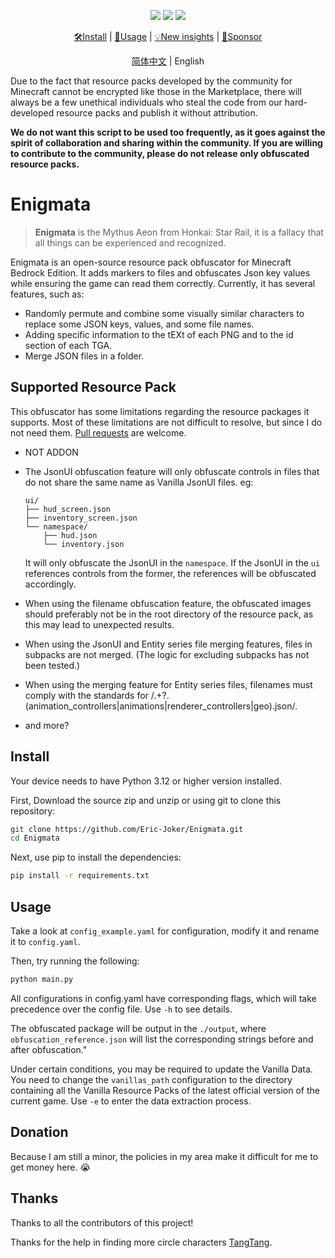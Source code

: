 <div align="center">

[![](https://img.shields.io/github/v/release/Eric-Joker/Enigmata?color=purple)](https://github.com/Eric-Joker/Enigmata/releases)
[![](https://img.shields.io/badge/license-GPLv3-blue)](https://github.com/Eric-Joker/Enigmata/blob/main/LICENSE)
[![](https://img.shields.io/badge/python-3.12-yellow)](https://www.python.org)

[🛠Install](#install) |
[📖Usage](#usage) |
[💡New insights](https://github.com/Eric-Joker/Enigmata/issues) |
[💖Sponsor](#donation)

[简体中文](./docs/README.zh-CN.md) | English

</div>

Due to the fact that resource packs developed by the community for Minecraft cannot be encrypted like those in the Marketplace, there will always be a few unethical individuals who steal the code from our hard-developed resource packs and publish it without attribution.

**We do not want this script to be used too frequently, as it goes against the spirit of collaboration and sharing within the community. If you are willing to contribute to the community, please do not release only obfuscated resource packs.**

# Enigmata

> **Enigmata** is the Mythus Aeon from Honkai: Star Rail, it is a fallacy that all things can be experienced and recognized.

Enigmata is an open-source resource pack obfuscator for Minecraft Bedrock Edition. It adds markers to files and obfuscates Json key values while ensuring the game can read them correctly. Currently, it has several features, such as:

-  Randomly permute and combine some visually similar characters to replace some JSON keys, values, and some file names.
-  Adding specific information to the tEXt of each PNG and to the id section of each TGA.
-  Merge JSON files in a folder.

## Supported Resource Pack

This obfuscator has some limitations regarding the resource packages it supports. Most of these limitations are not difficult to resolve, but since I do not need them. [Pull requests](https://github.com/Eric-Joker/Enigmata/pulls) are welcome.

- NOT ADDON
- The JsonUI obfuscation feature will only obfuscate controls in files that do not share the same name as Vanilla JsonUI files. eg:

  ```
  ui/
  ├── hud_screen.json
  ├── inventory_screen.json
  └── namespace/
      ├── hud.json
      └── inventory.json
  ```
  It will only obfuscate the JsonUI in the `namespace`. If the JsonUI in the `ui` references controls from the former, the references will be obfuscated accordingly.
- When using the filename obfuscation feature, the obfuscated images should preferably not be in the root directory of the resource pack, as this may lead to unexpected results.
- When using the JsonUI and Entity series file merging features, files in subpacks are not merged. (The logic for excluding subpacks has not been tested.)
- When using the merging feature for Entity series files, filenames must comply with the standards for /.+?\.(animation_controllers|animations|renderer_controllers|geo)\.json/.
- and more?
  
## Install

Your device needs to have Python 3.12 or higher version installed.

First, Download the source zip and unzip or using git to clone this repository:

```sh
git clone https://github.com/Eric-Joker/Enigmata.git
cd Enigmata
```

Next, use pip to install the dependencies:

```sh
pip install -r requirements.txt
```

## Usage

Take a look at `config_example.yaml` for configuration, modify it and rename it to `config.yaml`.

Then, try running the following:
```sh
python main.py
```

All configurations in config.yaml have corresponding flags, which will take precedence over the config file. Use `-h` to see details.

The obfuscated package will be output in the `./output`, where `obfuscation_reference.json` will list the corresponding strings before and after obfuscation."

Under certain conditions, you may be required to update the Vanilla Data. You need to change the `vanillas_path` configuration to the directory containing all the Vanilla Resource Packs of the latest official version of the current game. Use `-e` to enter the data extraction process.

## Donation

Because I am still a minor, the policies in my area make it difficult for me to get money here. 😭

## Thanks

Thanks to all the contributors of this project!

Thanks for the help in finding more circle characters [TangTang](https://github.com/404).
